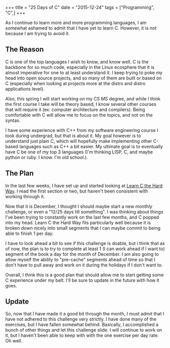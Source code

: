 +++
title = "25 Days of C"
date = "2015-12-24"
tags = ["Programming", "C",]
+++

As I continue to learn more and more programming languages, I am somewhat ashamed to admit that I have yet to learn C. However, it is not because I am trying to avoid it.

<!-- more -->

## The Reason
C is one of the top languages I wish to know, and know well. C is the backbone for so much code, especially in the Linux ecosphere that it is almost imperative for one to at least understand it. I keep trying to poke my head into open source projects, and so many of them are built or based on C (especially when looking at projects more at the distro and distro applications level).

Also, this spring I will start working on my CS MS degree, and while I think the first course I take will be theory based, I know several other courses that will require it (ex: computer architecture and compilers). Being comfortable with C will allow me to focus on the topics, and not on the syntax.

I have some experience with C++ from my software engineering course I took during undergrad, but that is about it. My goal however is to understand just plain C, which will hopefully make implementing other C-based languages such as C++ a bit easier. My ultimate goal is to eventually have C be one of my top 3 languages (I'm thinking LISP, C, and maybe python or ruby. I know. I'm old school.).

## The Plan

In the last few weeks, I have set up and started looking at [Learn C the Hard Way](http://c.learncodethehardway.org/book/). I read the first section or two, but haven't been consistent with working through it.

Now that it is December, I thought I should maybe start a new monthly challenge, or even a "12/25 days till something". I was thinking about things I've been trying to constantly work on the last few months, and C popped into my head. Learn C the Hard Way fits particularly well because it is broken down nicely into small segments that I can maybe commit to being able to finish 1 per day.

I have to look ahead a bit to see if this challenge is doable, but i think that as of now, the plan is to try to complete at least 1 (I can work ahead if I want to) segment of the book a day for the month of December. I am also going to allow myself the ability to "pre-cache" segments ahead of time so that I don't have to pull away and work on it during the holidays if I don't want to.

Overall, I think this is a good plan that should allow me to start getting some C experience under my belt. I'll be sure to update in the future with how it goes.

## Update

So, now that I have made it a good bit through the month, I must admit that I have not adhered to this challenge very strictly. I have done many of the exercises, but I have fallen somewhat behind. Basically, I accomplished a bunch of other things and let this challenge slide. I will continue to work on it, but I haven't been able to keep with with the one exercise per day rate. Oh well.

